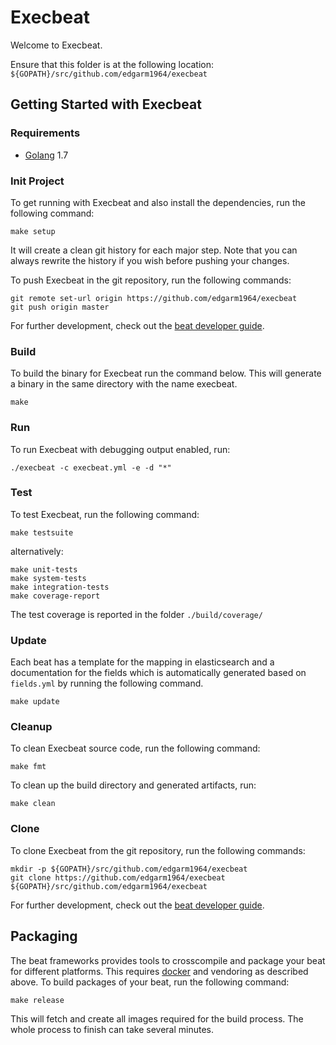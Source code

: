 # Execbeat

Welcome to Execbeat.

Ensure that this folder is at the following location:
`${GOPATH}/src/github.com/edgarm1964/execbeat`

## Getting Started with Execbeat

### Requirements

* [Golang](https://golang.org/dl/) 1.7

### Init Project
To get running with Execbeat and also install the
dependencies, run the following command:

```
make setup
```

It will create a clean git history for each major step. Note that you can always rewrite the history if you wish before pushing your changes.

To push Execbeat in the git repository, run the following commands:

```
git remote set-url origin https://github.com/edgarm1964/execbeat
git push origin master
```

For further development, check out the [beat developer guide](https://www.elastic.co/guide/en/beats/libbeat/current/new-beat.html).

### Build

To build the binary for Execbeat run the command below. This will generate a binary
in the same directory with the name execbeat.

```
make
```


### Run

To run Execbeat with debugging output enabled, run:

```
./execbeat -c execbeat.yml -e -d "*"
```


### Test

To test Execbeat, run the following command:

```
make testsuite
```

alternatively:
```
make unit-tests
make system-tests
make integration-tests
make coverage-report
```

The test coverage is reported in the folder `./build/coverage/`

### Update

Each beat has a template for the mapping in elasticsearch and a documentation for the fields
which is automatically generated based on `fields.yml` by running the following command.

```
make update
```


### Cleanup

To clean  Execbeat source code, run the following command:

```
make fmt
```

To clean up the build directory and generated artifacts, run:

```
make clean
```


### Clone

To clone Execbeat from the git repository, run the following commands:

```
mkdir -p ${GOPATH}/src/github.com/edgarm1964/execbeat
git clone https://github.com/edgarm1964/execbeat ${GOPATH}/src/github.com/edgarm1964/execbeat
```


For further development, check out the [beat developer guide](https://www.elastic.co/guide/en/beats/libbeat/current/new-beat.html).


## Packaging

The beat frameworks provides tools to crosscompile and package your beat for different platforms. This requires [docker](https://www.docker.com/) and vendoring as described above. To build packages of your beat, run the following command:

```
make release
```

This will fetch and create all images required for the build process. The whole process to finish can take several minutes.
